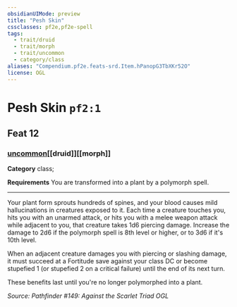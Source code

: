 ```yaml
---
obsidianUIMode: preview
title: "Pesh Skin"
cssclasses: pf2e,pf2e-spell
tags:
  - trait/druid
  - trait/morph
  - trait/uncommon
  - category/class
aliases: "Compendium.pf2e.feats-srd.Item.hPanopG3TbXKr52O"
license: OGL
---
```

# Pesh Skin `pf2:1`
## Feat 12
### [uncommon](uncommon "Uncommon Rarity Trait")[[druid]][[morph]]

**Category** class; 




**Requirements** You are transformed into a plant by a polymorph spell.

* * *

Your plant form sprouts hundreds of spines, and your blood causes mild hallucinations in creatures exposed to it. Each time a creature touches you, hits you with an unarmed attack, or hits you with a melee weapon attack while adjacent to you, that creature takes 1d6 piercing damage. Increase the damage to 2d6 if the polymorph spell is 8th level or higher, or to 3d6 if it's 10th level.

When an adjacent creature damages you with piercing or slashing damage, it must succeed at a Fortitude save against your class DC or become stupefied 1 (or stupefied 2 on a critical failure) until the end of its next turn.

These benefits last until you're no longer polymorphed into a plant.

*Source: Pathfinder #149: Against the Scarlet Triad*
*OGL*